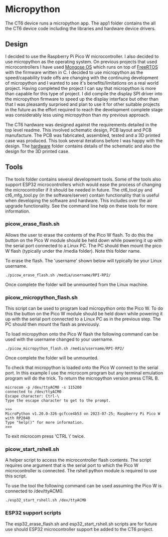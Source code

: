 # Micropython
The CT6 device runs a micropython app. The app1 folder contains
the all the CT6 device code including the libraries and hardware device drivers.

## Design

I decided to use the Raspberry Pi Pico W microcontroller. I also decided to use micropython as the operating system. On previous projects that used microcontrollers I have used [Mongose OS](https://mongoose-os.com/) which runs on top of [FreeRTOS](https://www.freertos.org/index.html) with the firmware written in C. I decided to use micropython as the speed/capability trade offs are changing with the continuing development of micropython and I wanted to see it's benefits/limitations on a real world project. Having completed the project I can say that micropython is more than capable for this type of project. I did compile the display SPI driver into the micropython firmware to speed up the display interface but other than that I was pleasantly surprised and plan to use it for other suitable projects in the future as the effort required to reach the development complete stage was considerably less using micropython than my previous approach.

The CT6 hardware was designed against the requirements detailed in the top level readme. This involved schematic design, PCB layout and PCB manufacture. The PCB was fabricated, assembled, tested and a 3D printed case was produced. This took several iterations before I was happy with the design. The [hardware](hardware) folder contains details of the schematic and also the design for the 3D printed case.

## Tools
The tools folder contains several development tools. Some of the tools also support ESP32 microcontrollers which would ease the process of changing the microcontroller if it should be needed in future. The ct6_tool.py and ct6_mfg_tool.py (in the software/server) contain functionality that is useful when developing the software and hardware. This includes over the air upgrade functionality. See the command line help on these tools for more information.

### picow_erase_flash.sh
Allows the user to erase the contents of the Pico W flash. To do this the button on the Pico W module should be held
down while powering it up with the serial port connected to a Linux PC. The PC should then mount the pico W
flash (typically under the /media folder). Note this folder name.

To erase the flash. The 'username' shown below will typically be your Linux username.

```
./picow_erase_flash.sh /media/username/RPI-RP2/
```

Once complete the folder will be unmounted from the Linux machine.

### picow_micropython_flash.sh
This script can be used to program load micropython onto the Pico W. To do this the button on the Pico W module should be held down while powering it up with the serial port connected to a Linux PC as in the previous step. The PC should then mount the flash as previously.

To load micropython onto the Pico W flash the following command can be used with the username changed to your username.

```
./picow_micropython_flash.sh /media/username/RPI-RP2/
```

Once complete the folder will be unmounted.

To check that micropython is loaded onto the Pico W connect to the serial port. In this example I use the microcom program but any terminal emulation program will do the trick. To return the micropython version press CTRL B.

```
microcom -p /dev/ttyACM0 -s 115200
connected to /dev/ttyACM0
Escape character: Ctrl-\
Type the escape character to get to the prompt.

>>>
MicroPython v1.20.0-326-gcfcce4b53 on 2023-07-25; Raspberry Pi Pico W with RP2040
Type "help()" for more information.
>>>
```

To exit microcom press 'CTRL \\' twice.


### picow_start_rshell.sh
A helper script to access the microcontroller flash contents. The script
requires one argument that is the serial port to which the Pico W microcontroller is connected. The rshell python module is required to use this script.

To use the tool the following command can be used assuming the Pico W is
connected to /dev/ttyACM0.

```
./esp32_start_rshell.sh /dev/ttyACM0
```

### ESP32 support scripts
The esp32_erase_flash.sh and esp32_start_rshell.sh scripts are for future use should ESP32 microcontroller support be added to the CT6 project.
